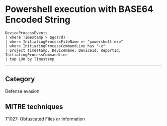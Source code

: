 # Powershell execution with BASE64 Encoded String

```
DeviceProcessEvents
| where Timestamp > ago(7d)
| where InitiatingProcessFileName =~ "powershell.exe"
| where InitiatingProcessCommandLine has "-e"
| project Timestamp, DeviceName, DeviceId, ReportId, InitiatingProcessCommandLine
| top 100 by Timestamp
```
---------

## Category 

Defense evasion

## MITRE techniques

T1027: Obfuscated Files or Information

